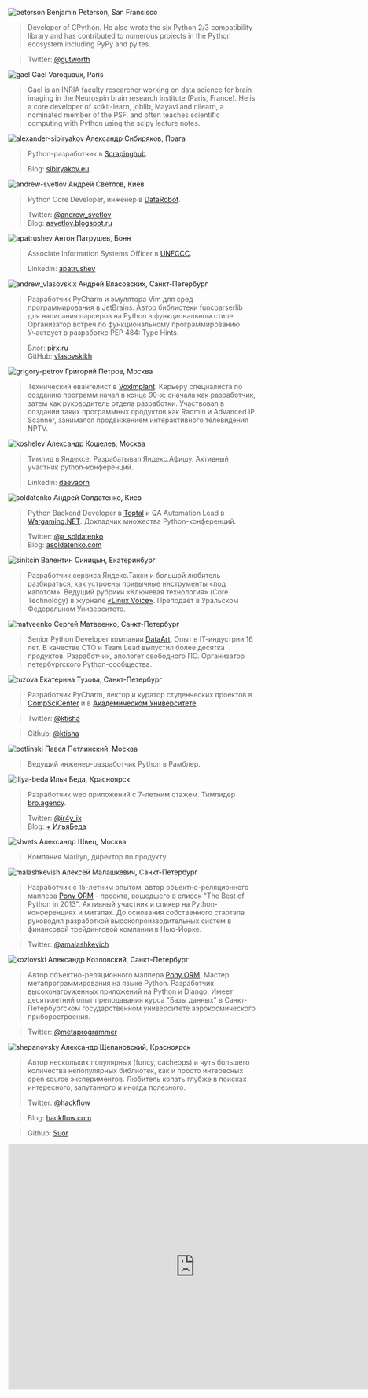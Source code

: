 <a name="benjamin-peterson"></a>![peterson](http://dropbucket.ru/peterson) Benjamin Peterson, San Francisco

> Developer of CPython. He also wrote the six Python 2/3 compatibility library and has contributed to numerous
projects in the Python ecosystem including PyPy and py.tes.

> Twitter: [@gutworth](https://twitter.com/gutworth)  

<a name="gael"></a>![gael](http://dropbucket.ru/gael) Gael Varoquaux, Paris

> Gael is an INRIA faculty researcher working on data science for brain imaging in the Neurospin brain research institute (Paris, France). He is a core developer of scikit-learn, joblib, Mayavi and nilearn, a nominated member of the PSF, and often teaches scientific computing with Python using the scipy lecture notes.

<a name="alexander-sibiryakov"></a>![alexander-sibiryakov](http://dropbucket.ru/sibiryakov) Александр Сибиряков, Прага

> Python-разработчик в [Scrapinghub](http://scrapinghub.com).
>
> Blog: [sibiryakov.eu](http://sibiryakov.eu)

<a name="andrew-svetlov"></a>![andrew-svetlov](http://dropbucket.ru/pyconru/svetlov) Андрей Светлов, Киев

> Python Core Developer, инженер в [DataRobot](http://www.datarobot.com).
>
> Twitter: [@andrew_svetlov](https://twitter.com/andrew_svetlov)  
> Blog: [asvetlov.blogspot.ru](http://asvetlov.blogspot.ru/)

<a name="аpatrushev"></a>![аpatrushev](http://dropbucket.ru/pyconru/аpatrushev) Антон Патрушев, Бонн

> Associate Information Systems Officer в [UNFCCC](http://newsroom.unfccc.int).
>
> Linkedin: [apatrushev](https://www.linkedin.com/in/apatrushev) 

<a name="andrew_vlasovskix"></a>![andrew_vlasovskix](http://dropbucket.ru/pycon/vlasovskii) Андрей Власовских, Санкт-Петербург

> Разработчик PyCharm и эмулятора Vim для сред программирования в JetBrains. Автор библиотеки funcparserlib для написания парсеров на Python в функциональном стиле. Организатор встреч по функциональному программированию. Участвует в разработке PEP 484: Type Hints.
>
> Блог: [pirx.ru](http://pirx.ru/)  
> GitHub: [vlasovskikh](https://github.com/vlasovskikh)

<a name="grigory-petrov"></a>![grigory-petrov](http://dropbucket.ru/petrov) Григорий Петров, Москва

> Технический евангелист в [VoxImplant](http://voximplant.com). Карьеру специалиста по созданию программ начал в конце 90-х: сначала как разработчик, затем как руководитель отдела разработки. Участвовал в создании таких программных продуктов как Radmin и Advanced IP Scanner, занимался продвижением интерактивного телевидения NPTV.

<a name="koshelev"></a>![koshelev](http://dropbucket.ru/koshelev) Александр Кошелев, Москва

> Тимлид в Яндексе. Разрабатывал Яндекс.Афишу. Активный участник python-конференций.
>
> Linkedin: [daevaorn](http://www.linkedin.com/in/daevaorn) 

<a name="soldatenko"></a>![soldatenko](http://dropbucket.ru/soldatenko) Андрей Солдатенко, Киев

> Python Backend Developer в [Toptal](http://www.toptal.com/#connect-fantastic-computer-engineers) и QA Automation Lead в [Wargaming.NET](http://ru.wargaming.net). Докладчик множества Python-конференций. 
>
> Twitter: [@a_soldatenko](https://twitter.com/a_soldatenko)  
> Blog: [asoldatenko.com](http://asoldatenko.com)

<a name="sinitcin"></a>![sinitcin](http://dropbucket.ru/sinitcin) Валентин Синицын, Екатеринбург

> Разработчик сервиса Яндекс.Такси и большой любитель разбираться, как устроены привычные инструменты «под капотом». Ведущий рубрики «Ключевая технология» (Core Technology) в журнале [«Linux Voice»](http://www.linuxvoice.com). Преподает в Уральском Федеральном Университете.

<a name="matveenko"></a>![matveenko](http://dropbucket.ru/matveenko) Сергей Матвеенко, Санкт-Петербург

> Senior Python Developer компании [DataArt](http://dataart.ru). Опыт в IТ-индустрии 16 лет. В качестве CTO и Team Lead выпустил более десятка продуктов. Разработчик, апологет свободного ПО. Организатор петербургского Python-сообщества.

<a name="tuzova"></a>![tuzova](http://dropbucket.ru/tuzova) Екатерина Тузова, Санкт-Петербург

> Разработчик PyCharm, лектор и куратор студенческих проектов в [CompSciCenter](https://compscicenter.ru) и в [Академическом Университете](http://mit.spbau.ru/).

> Twitter: [@ktisha](https://twitter.com/ktisha)

> Github: [@ktisha](https://github.com/ktisha)

<a name="petlinski"></a>![petlinski](http://dropbucket.ru/petlinski) Павел Петлинский, Москва

> Ведущий инженер-разработчик Python в Рамблер.

<a name="iliya-beda"></a>![iliya-beda](http://dropbucket.ru/beda) Илья Беда, Красноярск

> Разработчик web приложений с 7-летним стажем. Тимлидер [bro.agency](http://bro.agency).
>
> Twitter: [@ir4y_ix](https://twitter.com/ir4y_ix)  
> Blog: [+ ИльяБеда](https://plus.google.com/+ИльяБеда/posts)

<a name="shvets"></a>![shvets](http://dropbucket.ru/shvets) Александр Швец, Москва

> Компания Marilyn, директор по продукту.

<a name="malashkevish"></a>![malashkevish](http://dropbucket.ru/pyconru/malashkevich) Алексей Малашкевич, Санкт-Петербург

> Разработчик с 15-летним опытом, автор объектно-реляционного маппера [Pony ORM](http://ponyorm.com/) - проекта, вошедшего в список "The Best of Python in 2013". Активный участник и спикер на Python-конференциях и митапах. До основания собственного стартапа руководил разработкой высокопроизводительных систем в финансовой трейдинговой компании в Нью-Йорке.

> Twitter: [@amalashkevich](https://twitter.com/amalashkevich) 

<a name="kozlovski"></a>![kozlovski](http://dropbucket.ru/kozlovski) Александр Козловский, Санкт-Петербург

> Автор объектно-реляционного маппера [Pony ORM](http://ponyorm.com/). Мастер метапрограммирования на языке Python. Разработчик высоконагруженных приложений на Python и Django. Имеет десятилетний опыт преподавания курса "Базы данных" в Санкт-Петербургском государственном университете аэрокосмического приборостроения.

> Twitter: [@metaprogrammer](https://twitter.com/metaprogrammer) 

<a name="shepanovsky"></a>![shepanovsky](http://dropbucket.ru/pyconru/shepanovsky) Александр Щепановский, Красноярск

> Автор нескольких популярных (funcy, cacheops) и чуть большего количества непопулярных  библиотек, как и просто интересных open source экспериментов. Любитель копать глубже в поисках интересного, запутанного и иногда полезного.
>
> Twitter: [@hackflow](https://twitter.com/hackflow) 

> Blog: [hackflow.com](http://hackflow.com/)

> Github: [Suor](https://github.com/Suor)

<iframe src="https://docs.google.com/forms/d/1OfDY1kYP0sMWVn_Tux7EMJJK2mmTNQo8o7kvbr3VLA0/viewform?embedded=true" width="760" height="500" frameborder="0" marginheight="0" marginwidth="0">Загрузка...</iframe>
